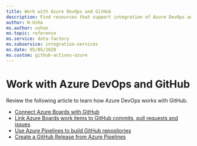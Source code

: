 ```yaml
--- 
title: Work with Azure DevOps and GitHub  
description: Find resources that support integration of Azure DevOps and GitHub  
author: N-Usha 
ms.author: ushan 
ms.topic: reference
ms.service: data-factory
ms.subservice: integration-services
ms.date: 05/05/2020
ms.custom: github-actions-azure
---
```



# Work with Azure DevOps and GitHub 

Review the following article to learn how Azure DevOps works with GitHub.  

- [Connect Azure Boards with GitHub](/azure/devops/boards/github)   
- [Link Azure Boards work items to GitHub commits, pull requests and issues](/azure/devops/boards/github/link-to-from-github)  
- [Use Azure Pipelines to build GitHub repositories](/azure/devops/pipelines/repos/github)   
- [Create a GitHub Release from Azure Pipelines](/azure/devops/pipelines/tasks/utility/github-release)  
 
